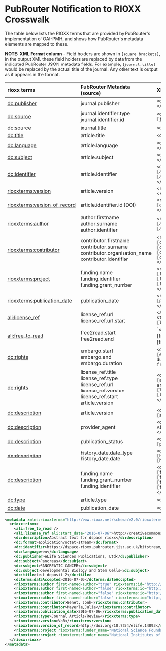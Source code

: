 # PubRouter Notification to RIOXX Crosswalk

The table below lists the RIOXX terms that are provided by PubRouter's implementation of OAI-PMH, and shows how PubRouter's metadata elements are mapped to these.

**NOTE: XML Format column** - Field holders are shown in `[square brackets]`, in the output XML these field holders are replaced by data from the indicated PubRouter JSON metadata fields.  For example, `[journal.title]` would be replaced by the actual title of the journal.  Any other text is output as it appears in the format.

| rioxx terms | PubRouter Metadata (source) | XML Format |
|:-----------------------------|:-------------------------|:------------------------------------------------------------|
| [dc:publisher](http://dublincore.org/documents/dcmi-terms/#terms-publisher) | journal.publisher | `<dc:publisher>[journal.publisher]</dc:publisher>` |
| [dc:source](http://dublincore.org/documents/dcmi-terms/#terms-source) | journal.identifier.type <br> journal.identifier.id  | `<dc:source>[journal.identifier.type]: [journal.identifier.id]</dc:source>` |
| [dc:source](http://dublincore.org/documents/dcmi-terms/#terms-source) | journal.title | `<dc:source>[journal.title]</dc:source>` |
| [dc:title](http://dublincore.org/documents/dcmi-terms/#terms-title) | article.title | `<dc:title>[article.title]</dc:title>` |
| [dc:language](http://dublincore.org/documents/dcmi-terms/#terms-language) | article.language | `<dc:language>[article.language]</dc:language>` |
| [dc:subject](http://dublincore.org/documents/dcmi-terms/#terms-subject) |  article.subject | `<dc:subject>[article.subject]</dc:subject>` |
| [dc:identifier](http://dublincore.org/documents/dcmi-terms/#terms-identifier) | article.identifier | `<dc:identifier>[article.identifier.type]: [article.identifier.value]</dc:identifier>` |
| [rioxxterms:version](http://www.rioxx.net/schema/v2.0/rioxxterms/rioxxterms_.html#version) | article.version | `<rioxxterms:version>[article.version] </rioxxterms:version>` |
| [rioxxterms:version_of_record](http://www.rioxx.net/schema/v2.0/rioxxterms/rioxxterms_.html#version-of-record) | article.identifier.id (DOI) | `<rioxxterms:version_of_record>Version: [article.identifier.id] </rioxxterms:version_of_record>` |
| [rioxxterms:author](http://www.rioxx.net/schema/v2.0/rioxxterms/rioxxterms_.html#author) | author.firstname <br> author.surname <br> author.identifier | `<rioxxterms:author id=[author.identifier]>[author.surname], [author.firstname]</rioxxterms:author>` |
| [rioxxterms:contributor](http://www.rioxx.net/schema/v2.0/rioxxterms/rioxxterms_.html#contributor) | contributor.firstname <br> contributor.surname <br> contributor.organisation_name <br> contributor.identifier | `<rioxxterms:contributor id=[>[contributor.identifier]: [contributor.surname], [contributor.firstname] OR [contributor.organisation_name]</rioxxterms:contributor>`  |
| [rioxxterms:project](http://www.rioxx.net/schema/v2.0/rioxxterms/rioxxterms_.html#project) | funding.name <br> funding.identifier <br> funding.grant_number | `<rioxxterms:project funder_name="[funding.name]" funder_id="[funding.identifier.id (DOI)]">[funding.grant_number]</rioxxterms:project>`|
| [rioxxterms:publication_date](http://www.rioxx.net/schema/v2.0/rioxxterms/rioxxterms_.html#publication-date) | publication_date | `<rioxxterms:publication_date> [publication_date] </rioxxterms:publication_date>` | 
| [ali:license_ref](http://www.rioxx.net/schema/v2.0/rioxx/ali_1_0.html#license_ref)| license_ref.url <br> license_ref.url.start  | `<ali:license_ref start=”[license_ref.url.start]”> [license_ref.url] </ali:license_ref>` |
| [ali:free_to_read](http://www.rioxx.net/schema/v2.0/rioxx/ali_1_0.html#free_to_read) | free2read.start <br> free2read.end | `<ali:free_to_read start_date=[free2read.start] end_date=[free2read.end]></ali:free_to_read> |
| [dc:rights](http://dublincore.org/documents/dcmi-terms/#terms-rights) | embargo.start <br> embargo.end <br> embargo.duration | `<dc:rights>Embargo: starts [embargo.start], ends [embargo.end], duration [embargo.duration] months from publication </dc:rights>` |
| [dc:rights](http://dublincore.org/documents/dcmi-terms/#terms-rights) | license_ref.title <br> license_ref.type <br> license_ref.url <br> license_ref.version <br> license_ref.start <br> article.version | `<dc:rights>License for [article.version] version of this article: starting on: [license_ref.start] [license_ref.url] [license_ref.type] [license_ref.title]</dc:rights>` |
| [dc:description](http://dublincore.org/documents/dcmi-terms/#terms-description) | article.version | `<dc:description>Version: [article.version]</dc:description>` |
| [dc:description](http://dublincore.org/documents/dcmi-terms/#terms-description)  | provider_agent | `<dc:description>From [provider_agent] via Jisc Publications Router.</dc:description>` |
| [dc:description](http://dublincore.org/documents/dcmi-terms/#terms-description)  | publication_status | `<dc:description>Publication status: [publication_status]</dc:description>` | 
| [dc:description](http://dublincore.org/documents/dcmi-terms/#terms-description)  | history_date.date_type <br> history_date.date | `<dc:description>History: [history_date.date_type], [history_date.date] </dc:description>` |
| [dc:description](http://dublincore.org/documents/dcmi-terms/#terms-description)  | funding.name <br> funding.grant_number <br> funding.identifier | `<dc:description>Funder: [funding.name], Grant no: [funding.grant_number], [funding.identifier.type]: [funding.identifier.id]</dc:description>` |
| [dc:type](http://dublincore.org/documents/dcmi-terms/#terms-type) | article.type | `<dc:type>[article.type]</dc:type>` |
| [dc:date](http://dublincore.org/documents/dcmi-terms/#terms-type) | publication_date | `<dc:date>[publication_date]</dc:date>` |

```xml
<metadata xmlns:rioxxterms="http://www.rioxx.net/schema/v2.0/rioxxterms/" xmlns:dc="http://purl.org/dc/elements/1.1/" xmlns:dcterms="http://purl.org/dc/terms/" xmlns:ali="http://ali.niso.org/2014/ali/1.0" xmlns:doc="http://www.lyncode.com/xoai" xmlns:rioxx="http://www.rioxx.net/schema/v2.0/rioxx/">
  <rioxx:rioxx>
    <ali:free_to_read />
    <ali:license_ref ali:start_date="2016-07-06">http://creativecommons.org/licenses/by/4.0/</ali:license_ref>
    <dc:description>Abstract text for dspace rioxx</dc:description>
    <dc:format>application/octet-stream</dc:format>
    <dc:identifier>https://dspace-rioxx.pubrouter.jisc.ac.uk/bitstream/123456789/10/2/rioxx_test_simple_zip.zip</dc:identifier>
    <dc:language>en</dc:language>
    <dc:publisher>eLife Sciences Publications, Ltd</dc:publisher>
    <dc:subject>Pancreas</dc:subject>
    <dc:subject>PANCREATIC CANCER</dc:subject>
    <dc:subject>Developmental Biology and Stem Cells</dc:subject>
    <dc:title>test deposit 2</dc:title>
    <dcterms:dateAccepted>2016-07-06</dcterms:dateAccepted>
    <rioxxterms:author first-named-author="true" rioxxterms:id="http://orcid.org/0000-0000-0000-0001">Sendler, Matthias</rioxxterms:author>
    <rioxxterms:author first-named-author="false" rioxxterms:id="http://orcid.org/0000-0000-0000-0001">Palankar, Raghavendra</rioxxterms:author>
    <rioxxterms:author first-named-author="false" rioxxterms:id="http://orcid.org/0000-0000-0000-0001">Kühn, Jens-Peter</rioxxterms:author>
    <rioxxterms:author first-named-author="false" rioxxterms:id="http://orcid.org/0000-0000-0000-0001">Evert, Matthias</rioxxterms:author>
    <rioxxterms:contributor>Benet, Jonh</rioxxterms:contributor>
    <rioxxterms:contributor>Mayerle,Julia</rioxxterms:contributor>
    <rioxxterms:publication_date>2016-07-06</rioxxterms:publication_date>
    <rioxxterms:type>Journal Article/Review</rioxxterms:type>
    <rioxxterms:version>VoR</rioxxterms:version>
    <rioxxterms:version_of_record>http://doi.org/10.7554/elife.14093</rioxxterms:version_of_record>
    <rioxxterms:project rioxxterms:funder_name="National Science Foundation" rioxxterms:funder_id="http://dx.doi.org/10.13039/100000001">RGP0000-2010</rioxxterms:project>
    <rioxxterms:project rioxxterms:funder_name="National Institutes of Health" rioxxterms:funder_id="http://dx.doi.org/10.13039/100000002">RGP5555-2015</rioxxterms:project>
  </rioxx:rioxx>
</metadata>
```

